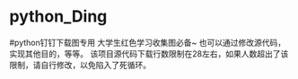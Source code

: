 # python_Ding
#python钉钉下载图专用
大学生红色学习收集图必备~
也可以通过修改源代码，实现其他目的，等等。
该项目源代码下载行数限制在28左右，如果人数超出了该限制，请自行修改，以免陷入了死循环。
